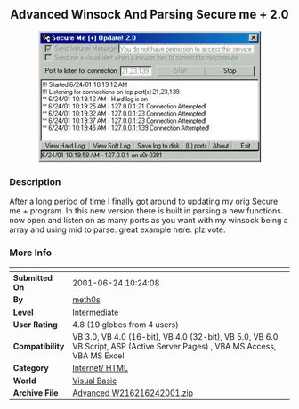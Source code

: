 ﻿<div align="center">

## Advanced Winsock And Parsing Secure me \+ 2\.0

<img src="PIC20016241135164234.jpg">
</div>

### Description

After a long period of time I finally got around to updating my orig Secure me + program. In this new version there is built in parsing a new functions. now open and listen on as many ports as you want with my winsock being a array and using mid to parse. great example here. plz vote.
 
### More Info
 


<span>             |<span>
---                |---
**Submitted On**   |2001-06-24 10:24:08
**By**             |[meth0s](https://github.com/Planet-Source-Code/PSCIndex/blob/master/ByAuthor/meth0s.md)
**Level**          |Intermediate
**User Rating**    |4.8 (19 globes from 4 users)
**Compatibility**  |VB 3\.0, VB 4\.0 \(16\-bit\), VB 4\.0 \(32\-bit\), VB 5\.0, VB 6\.0, VB Script, ASP \(Active Server Pages\) , VBA MS Access, VBA MS Excel
**Category**       |[Internet/ HTML](https://github.com/Planet-Source-Code/PSCIndex/blob/master/ByCategory/internet-html__1-34.md)
**World**          |[Visual Basic](https://github.com/Planet-Source-Code/PSCIndex/blob/master/ByWorld/visual-basic.md)
**Archive File**   |[Advanced W216216242001\.zip](https://github.com/Planet-Source-Code/meth0s-advanced-winsock-and-parsing-secure-me-2-0__1-24388/archive/master.zip)








